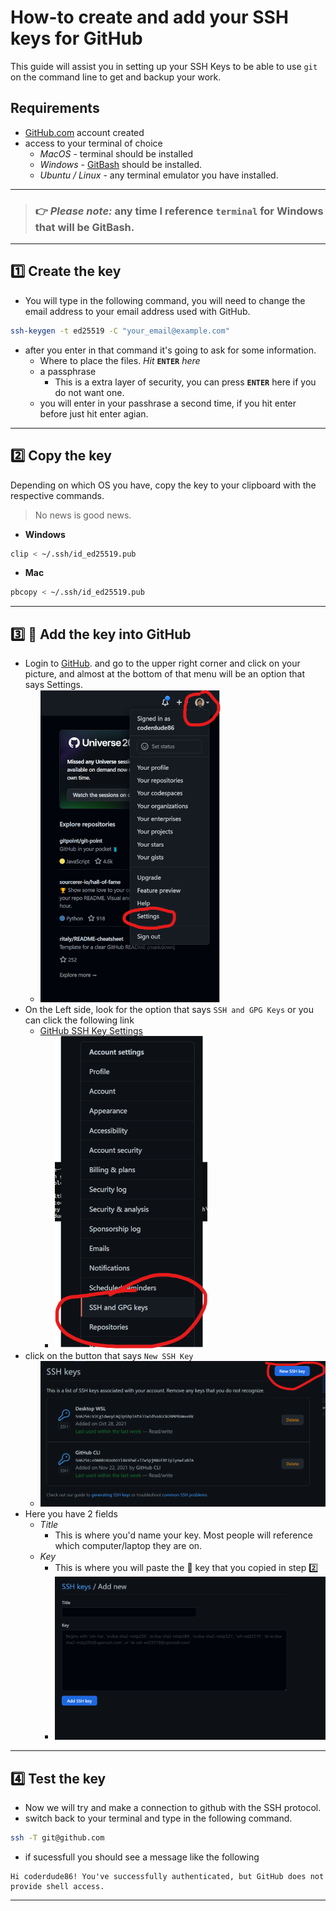 # How-to create and add your SSH keys for GitHub
   This guide will assist you in setting up your SSH Keys to be able to use `git` on the command line to get and backup your work.


## Requirements
- [GitHub.com](https://github.com) account created
- access to your terminal of choice
    - *MacOS* - terminal should be installed
    - *Windows* - [GitBash](https://git-scm.com/download/win) should be installed.
    - *Ubuntu / Linux* - any terminal emulator you have installed.

---
> ### :point_right: ***Please note:*** any time I reference `terminal` for Windows that will be GitBash. 
---
## :one: Create the key
 - You will type in the following command, you will need to change the email address to your email address used with GitHub.
```bash
ssh-keygen -t ed25519 -C "your_email@example.com"
```
 - after you enter in that command it's going to ask for some information.
    - Where to place the files. *Hit* **`ENTER`** *here*
    - a passphrase 
      - This is a extra layer of security, you can press **`ENTER`** here if you do not want one.
    - you will enter in your passhrase a second time, if you hit enter before just hit enter agian.
---
## :two: Copy the key
Depending on which OS you have, copy the key to your clipboard with the respective commands. 
> No news is good news. 
- **Windows**
```bash
clip < ~/.ssh/id_ed25519.pub
```
- **Mac**
```bash
pbcopy < ~/.ssh/id_ed25519.pub
```
---
## :three: :floppy_disk: Add the key into GitHub
- Login to [GitHub](https://github.com). and go to the upper right corner and click on your picture, and almost at the bottom of that menu will be an option that says Settings.
   - ![GitHub Settings](./images/gh_settings.png)
- On the Left side, look for the option that says `SSH and GPG Keys` or you can click the following link
  - [GitHub SSH Key Settings](https://github.com/settings/keys)
    - ![SSH and GPG Keys](./images/ssh_settings.png)
- click on the button that says `New SSH Key`
  - ![Add new SSH Key](./images/new_ssh_key.png)
- Here you have 2 fields
   - *Title*
     - This is where you'd name your key. Most people will reference which computer/laptop they are on.
   - *Key* 
      - This is where you will paste the :key: key that you copied in step :two:
      - ![SSH Key form](./images/ssh_key_form.png)


---
## :four: Test the key
- Now we will try and make a connection to github with the SSH protocol. 
- switch back to your terminal and type in the following command. 
```bash
ssh -T git@github.com
```
- if sucessfull you should see a message like the following
```
Hi coderdude86! You've successfully authenticated, but GitHub does not provide shell access.
```
---
